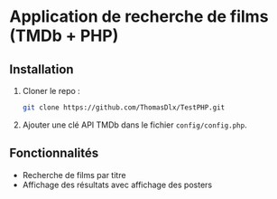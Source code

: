 # Application de recherche de films (TMDb + PHP)

## Installation
1. Cloner le repo :
   ```bash
   git clone https://github.com/ThomasDlx/TestPHP.git
   ```

2. Ajouter une clé API TMDb dans le fichier `config/config.php`.

## Fonctionnalités
- Recherche de films par titre
- Affichage des résultats avec affichage des posters
